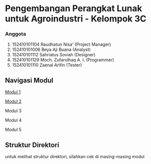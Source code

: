 # Pengembangan Perangkat Lunak untuk Agroindustri - Kelompok 3C
### Anggota

1. 152410101104 Raudhatun Nisa' (Project Manager)
2. 152410101006 Beya Aji Buana (Analyst)
3. 152410101112 Sahriatus Soviah (Designer)
4. 152410101129 Moch. Zufarulhaq A. I. (Programmer)
5. 152410101110 Zaenal Arifin (Tester)

## Navigasi Modul
[Modul 1](https://github.com/Insan23/PPLA-3C/tree/modul-1)

[Modul 2](https://github.com/Insan23/PPLA-3C/tree/modul-2)

Modul 3

Modul 4

Modul 5

## Struktur Direktori
untuk melihat struktur direktori, silahkan cek di masing-masing modul
